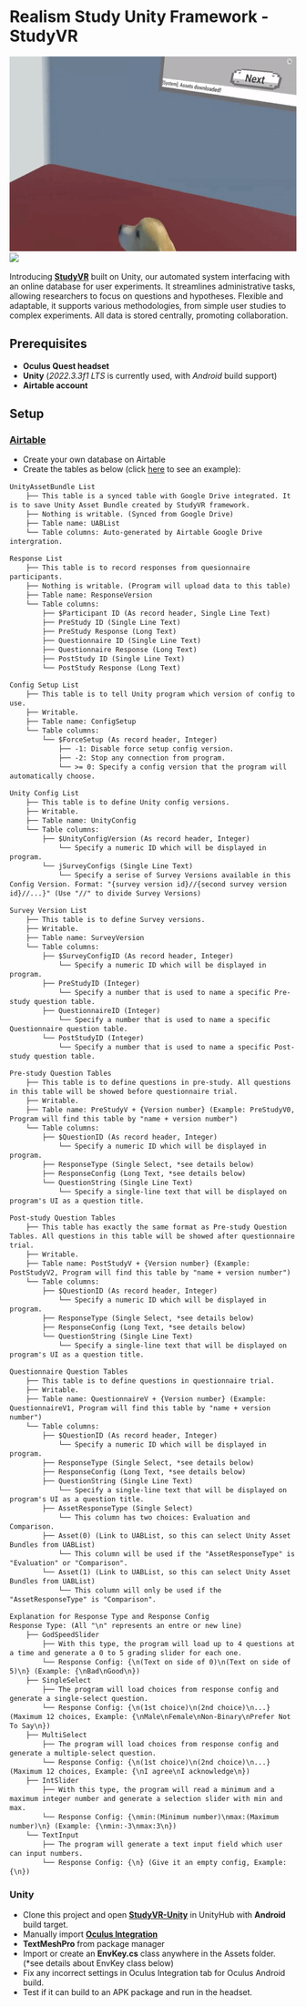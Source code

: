 
# Realism Study Unity Framework - StudyVR
<img src="https://github.com/jeffrey9911/Realism-Study-Questionnaire/blob/release/release/resources/images/IMG_000.gif" height="342">
<img src="https://github.com/jeffrey9911/Realism-Study-Questionnaire/blob/release/release/resources/images/IMG_001.gif" height="342">

Introducing [**StudyVR**](https://github.com/jeffrey9911/Realism-Study-Questionnaire) built on Unity, our automated system interfacing with an online database for user experiments. It streamlines administrative tasks, allowing researchers to focus on questions and hypotheses. Flexible and adaptable, it supports various methodologies, from simple user studies to complex experiments. All data is stored centrally, promoting collaboration.

## Prerequisites
- **Oculus Quest headset**
- **Unity** (*2022.3.3f1 LTS* is currently used, with *Android* build support)
- **Airtable account**

## Setup
### [Airtable](https://airtable.com/)
- Create your own database on Airtable
- Create the tables as below (click [here](https://airtable.com/appimVWqb8ESstAmk/shr7r7fv417jCg3vM) to see an example):

```
UnityAssetBundle List
    ├── This table is a synced table with Google Drive integrated. It is to save Unity Asset Bundle created by StudyVR framework.
    ├── Nothing is writable. (Synced from Google Drive)
    ├── Table name: UABList
    └── Table columns: Auto-generated by Airtable Google Drive intergration.
```

```
Response List
    ├── This table is to record responses from quesionnaire participants.
    ├── Nothing is writable. (Program will upload data to this table)
    ├── Table name: ResponseVersion
    └── Table columns:
        ├── $Participant ID (As record header, Single Line Text)
        ├── PreStudy ID (Single Line Text)
        ├── PreStudy Response (Long Text)
        ├── Questionnaire ID (Single Line Text)
        ├── Questionnaire Response (Long Text)
        ├── PostStudy ID (Single Line Text)
        └── PostStudy Response (Long Text)
```

```
Config Setup List
    ├── This table is to tell Unity program which version of config to use.
    ├── Writable.
    ├── Table name: ConfigSetup
    └── Table columns:
        └── $ForceSetup (As record header, Integer)
            ├── -1: Disable force setup config version.
            ├── -2: Stop any connection from program.
            └── >= 0: Specify a config version that the program will automatically choose.
```

```
Unity Config List
    ├── This table is to define Unity config versions.
    ├── Writable.
    ├── Table name: UnityConfig
    └── Table columns:
        ├── $UnityConfigVersion (As record header, Integer)
            └── Specify a numeric ID which will be displayed in program.
        └── jSurveyConfigs (Single Line Text)
            └── Specify a serise of Survey Versions available in this Config Version. Format: "{survey version id}//{second survey version id}//...}" (Use "//" to divide Survey Versions)
```

```
Survey Version List
    ├── This table is to define Survey versions.
    ├── Writable.
    ├── Table name: SurveyVersion
    └── Table columns:
        ├── $SurveyConfigID (As record header, Integer)
            └── Specify a numeric ID which will be displayed in program.
        ├── PreStudyID (Integer)
            └── Specify a number that is used to name a specific Pre-study question table.
        ├── QuestionnaireID (Integer)
            └── Specify a number that is used to name a specific Questionnaire question table.
        └── PostStudyID (Integer)
            └── Specify a number that is used to name a specific Post-study question table.
```

```
Pre-study Question Tables
    ├── This table is to define questions in pre-study. All questions in this table will be showed before questionnaire trial.
    ├── Writable.
    ├── Table name: PreStudyV + {Version number} (Example: PreStudyV0, Program will find this table by "name + version number")
    └── Table columns:
        ├── $QuestionID (As record header, Integer)
            └── Specify a numeric ID which will be displayed in program.
        ├── ResponseType (Single Select, *see details below)
        ├── ResponseConfig (Long Text, *see details below)
        └── QuestionString (Single Line Text)
            └── Specify a single-line text that will be displayed on program's UI as a question title.
```

```
Post-study Question Tables
    ├── This table has exactly the same format as Pre-study Question Tables. All questions in this table will be showed after questionnaire trial.
    ├── Writable.
    ├── Table name: PostStudyV + {Version number} (Example: PostStudyV2, Program will find this table by "name + version number")
    └── Table columns:
        ├── $QuestionID (As record header, Integer)
            └── Specify a numeric ID which will be displayed in program.
        ├── ResponseType (Single Select, *see details below)
        ├── ResponseConfig (Long Text, *see details below)
        └── QuestionString (Single Line Text)
            └── Specify a single-line text that will be displayed on program's UI as a question title.
```

```
Questionnaire Question Tables
    ├── This table is to define questions in questionnaire trial.
    ├── Writable.
    ├── Table name: QuestionnaireV + {Version number} (Example: QuestionnaireV1, Program will find this table by "name + version number")
    └── Table columns:
        ├── $QuestionID (As record header, Integer)
            └── Specify a numeric ID which will be displayed in program.
        ├── ResponseType (Single Select, *see details below)
        ├── ResponseConfig (Long Text, *see details below)
        ├── QuestionString (Single Line Text)
            └── Specify a single-line text that will be displayed on program's UI as a question title.
        ├── AssetResponseType (Single Select)
            └── This column has two choices: Evaluation and Comparison.
        ├── Asset(0) (Link to UABList, so this can select Unity Asset Bundles from UABList)
            └── This column will be used if the "AssetResponseType" is "Evaluation" or "Comparison".
        └── Asset(1) (Link to UABList, so this can select Unity Asset Bundles from UABList)
            └── This column will only be used if the "AssetResponseType" is "Comparison".
```

```
Explanation for Response Type and Response Config
Response Type: (All "\n" represents an entre or new line)
    ├── GodSpeedSlider
        ├── With this type, the program will load up to 4 questions at a time and generate a 0 to 5 grading slider for each one.
        └── Response Config: {\n(Text on side of 0)\n(Text on side of 5)\n} (Example: {\nBad\nGood\n})
    ├── SingleSelect
        ├── The program will load choices from response config and generate a single-select question.
        └── Response Config: {\n(1st choice)\n(2nd choice)\n...} (Maximum 12 choices, Example: {\nMale\nFemale\nNon-Binary\nPrefer Not To Say\n})
    ├── MultiSelect
        ├── The program will load choices from response config and generate a multiple-select question.
        └── Response Config: {\n(1st choice)\n(2nd choice)\n...} (Maximum 12 choices, Example: {\nI agree\nI acknowledge\n})
    ├── IntSlider
        ├── With this type, the program will read a minimum and a maximum integer number and generate a selection slider with min and max.
        └── Response Config: {\nmin:(Minimum number)\nmax:(Maximum number)\n} (Example: {\nmin:-3\nmax:3\n})
    └── TextInput
        ├── The program will generate a text input field which user can input numbers.
        └── Response Config: {\n} (Give it an empty config, Example: {\n})
```

### Unity
- Clone this project and open [**StudyVR-Unity**](https://github.com/jeffrey9911/Realism-Study-Questionnaire/tree/main/StudyVR-Unity) in UnityHub with **Android** build target.
- Manually import [**Oculus Integration**](https://assetstore.unity.com/packages/tools/integration/oculus-integration-82022)
- **TextMeshPro** from package manager
- Import or create an **EnvKey.cs** class anywhere in the Assets folder. (*see details about EnvKey class below)
- Fix any incorrect settings in Oculus Integration tab for Oculus Android build.
- Test if it can build to an APK package and run in the headset.
